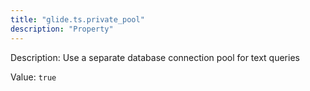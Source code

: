 ```yaml
---
title: "glide.ts.private_pool"
description: "Property"
---
```


Description: Use a separate database connection pool for text queries

Value: `true`